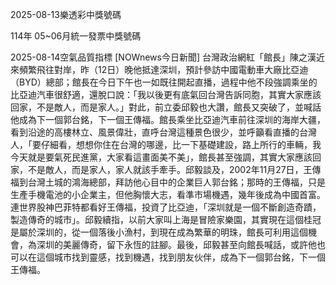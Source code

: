 
2025-08-13樂透彩中獎號碼

                                
114年 05~06月統一發票中獎號碼
                             
2025-08-14空氣品質指標
                              [NOWnews今日新聞] 台灣政治網紅「館長」陳之漢近來頻繁飛往對岸，昨（12日）晚他抵達深圳，預計參訪中國電動車大廠比亞迪（BYD）總部；館長在今日下午也一如既往開起直播，過程中他不段強調乘坐的比亞迪汽車很舒適，還脫口說：「我以後更有底氣回台灣告訴同胞，其實大家應該回家，不是敵人，而是家人。」對此，前立委邱毅也大讚，館長又突破了，並喊話他成為下一個郭台銘，下一個王傳福。館長乘坐比亞迪汽車前往深圳的海岸大疆，看到沿途的高樓林立、風景偉壯，直呼台灣這種景色很少，並呼籲看直播的台灣人，「要仔細看，想想你住在台灣的哪邊，比一下基礎建設，路上所行的車輛，我今天就是要氣死民進黨，大家看這畫面美不美」，館長甚至強調，其實大家應該回家，不是敵人，而是家人，家人就該手牽手。邱毅談及，2002年11月27日，王傳福到台灣土城的鴻海總部，拜訪他心目中的企業巨人郭台銘；那時的王傳福，只是生產手機電池的小企業主，但他胸懷大志，看準市場機遇，幾年後成為中國首富。連世界股神巴菲特都看好王傳福，投資了比亞迪，「深圳就是一個不斷創造奇蹟，製造傳奇的城市」。邱毅續指，以前大家叫上海是冒險家樂園，其實現在這個桂冠是屬於深圳的，從一個落後小漁村，到現在成為繁華的明珠，館長可利用這個機會，為深圳的美麗傳奇，留下永恆的註腳。最後，邱毅甚至向館長喊話，或許他也可以在這個城市找到靈感，找到機遇，找到朋友伙伴，成為下一個郭台銘，下一個王傳福。